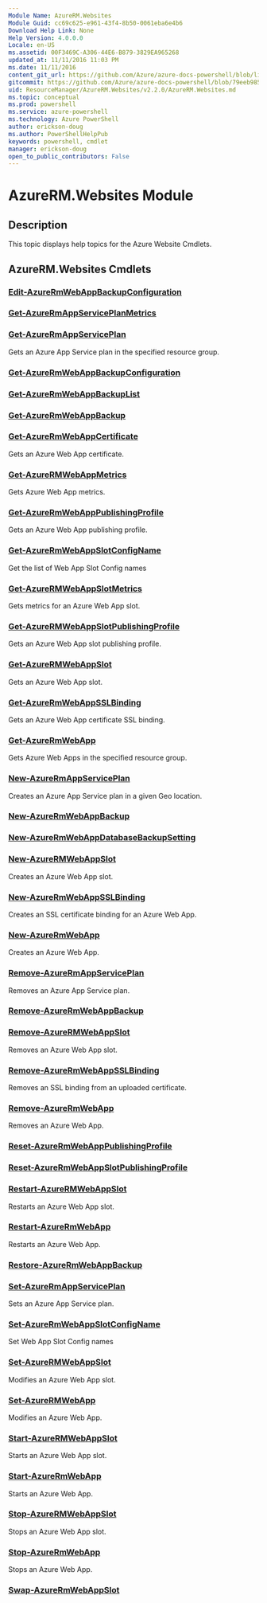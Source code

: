 ```yaml
---
Module Name: AzureRM.Websites
Module Guid: cc69c625-e961-43f4-8b50-0061eba6e4b6
Download Help Link: None
Help Version: 4.0.0.0
Locale: en-US
ms.assetid: 00F3469C-A306-44E6-B879-3829EA965268
updated_at: 11/11/2016 11:03 PM
ms.date: 11/11/2016
content_git_url: https://github.com/Azure/azure-docs-powershell/blob/live/azureps-cmdlets-docs/ResourceManager/AzureRM.Websites/v2.2.0/AzureRM.Websites.md
gitcommit: https://github.com/Azure/azure-docs-powershell/blob/79eeb985ea480979357fb4695832a0c3d29a48bf/azureps-cmdlets-docs/ResourceManager/AzureRM.Websites/v2.2.0/AzureRM.Websites.md
uid: ResourceManager/AzureRM.Websites/v2.2.0/AzureRM.Websites.md
ms.topic: conceptual
ms.prod: powershell
ms.service: azure-powershell
ms.technology: Azure PowerShell
author: erickson-doug
ms.author: PowerShellHelpPub
keywords: powershell, cmdlet
manager: erickson-doug
open_to_public_contributors: False
---
```


# AzureRM.Websites Module
## Description
This topic displays help topics for the Azure Website Cmdlets.

## AzureRM.Websites Cmdlets
### [Edit-AzureRmWebAppBackupConfiguration](./Edit-AzureRmWebAppBackupConfiguration.md)



### [Get-AzureRmAppServicePlanMetrics](./Get-AzureRmAppServicePlanMetrics.md)



### [Get-AzureRmAppServicePlan](./Get-AzureRmAppServicePlan.md)
Gets an Azure App Service plan in the specified resource group.


### [Get-AzureRmWebAppBackupConfiguration](./Get-AzureRmWebAppBackupConfiguration.md)



### [Get-AzureRmWebAppBackupList](./Get-AzureRmWebAppBackupList.md)



### [Get-AzureRmWebAppBackup](./Get-AzureRmWebAppBackup.md)



### [Get-AzureRmWebAppCertificate](./Get-AzureRmWebAppCertificate.md)
Gets an Azure Web App certificate.


### [Get-AzureRMWebAppMetrics](./Get-AzureRMWebAppMetrics.md)
Gets Azure Web App metrics.


### [Get-AzureRmWebAppPublishingProfile](./Get-AzureRmWebAppPublishingProfile.md)
Gets an Azure Web App publishing profile.


### [Get-AzureRmWebAppSlotConfigName](./Get-AzureRmWebAppSlotConfigName.md)
Get the list of Web App Slot Config names


### [Get-AzureRMWebAppSlotMetrics](./Get-AzureRMWebAppSlotMetrics.md)
Gets metrics for an Azure Web App slot.


### [Get-AzureRMWebAppSlotPublishingProfile](./Get-AzureRMWebAppSlotPublishingProfile.md)
Gets an Azure Web App slot publishing profile.


### [Get-AzureRMWebAppSlot](./Get-AzureRMWebAppSlot.md)
Gets an Azure Web App slot.


### [Get-AzureRmWebAppSSLBinding](./Get-AzureRmWebAppSSLBinding.md)
Gets an Azure Web App certificate SSL binding.


### [Get-AzureRmWebApp](./Get-AzureRmWebApp.md)
Gets Azure Web Apps in the specified resource group.


### [New-AzureRmAppServicePlan](./New-AzureRmAppServicePlan.md)
Creates an Azure App Service plan in a given Geo location.


### [New-AzureRmWebAppBackup](./New-AzureRmWebAppBackup.md)



### [New-AzureRmWebAppDatabaseBackupSetting](./New-AzureRmWebAppDatabaseBackupSetting.md)



### [New-AzureRMWebAppSlot](./New-AzureRMWebAppSlot.md)
Creates an Azure Web App slot.


### [New-AzureRmWebAppSSLBinding](./New-AzureRmWebAppSSLBinding.md)
Creates an SSL certificate binding for an Azure Web App.


### [New-AzureRmWebApp](./New-AzureRmWebApp.md)
Creates an Azure Web App.


### [Remove-AzureRmAppServicePlan](./Remove-AzureRmAppServicePlan.md)
Removes an Azure App Service plan.


### [Remove-AzureRmWebAppBackup](./Remove-AzureRmWebAppBackup.md)



### [Remove-AzureRMWebAppSlot](./Remove-AzureRMWebAppSlot.md)
Removes an Azure Web App slot.


### [Remove-AzureRmWebAppSSLBinding](./Remove-AzureRmWebAppSSLBinding.md)
Removes an SSL binding from an uploaded certificate.


### [Remove-AzureRmWebApp](./Remove-AzureRmWebApp.md)
Removes an Azure Web App.


### [Reset-AzureRmWebAppPublishingProfile](./Reset-AzureRmWebAppPublishingProfile.md)



### [Reset-AzureRmWebAppSlotPublishingProfile](./Reset-AzureRmWebAppSlotPublishingProfile.md)



### [Restart-AzureRMWebAppSlot](./Restart-AzureRMWebAppSlot.md)
Restarts an Azure Web App slot.


### [Restart-AzureRmWebApp](./Restart-AzureRmWebApp.md)
Restarts an Azure Web App.


### [Restore-AzureRmWebAppBackup](./Restore-AzureRmWebAppBackup.md)



### [Set-AzureRmAppServicePlan](./Set-AzureRmAppServicePlan.md)
Sets an Azure App Service plan.


### [Set-AzureRmWebAppSlotConfigName](./Set-AzureRmWebAppSlotConfigName.md)
Set Web App Slot Config names


### [Set-AzureRMWebAppSlot](./Set-AzureRMWebAppSlot.md)
Modifies an Azure Web App slot.


### [Set-AzureRMWebApp](./Set-AzureRMWebApp.md)
Modifies an Azure Web App.


### [Start-AzureRMWebAppSlot](./Start-AzureRMWebAppSlot.md)
Starts an Azure Web App slot.


### [Start-AzureRmWebApp](./Start-AzureRmWebApp.md)
Starts an Azure Web App.


### [Stop-AzureRMWebAppSlot](./Stop-AzureRMWebAppSlot.md)
Stops an Azure Web App slot.


### [Stop-AzureRmWebApp](./Stop-AzureRmWebApp.md)
Stops an Azure Web App.


### [Swap-AzureRmWebAppSlot](./Swap-AzureRmWebAppSlot.md)





